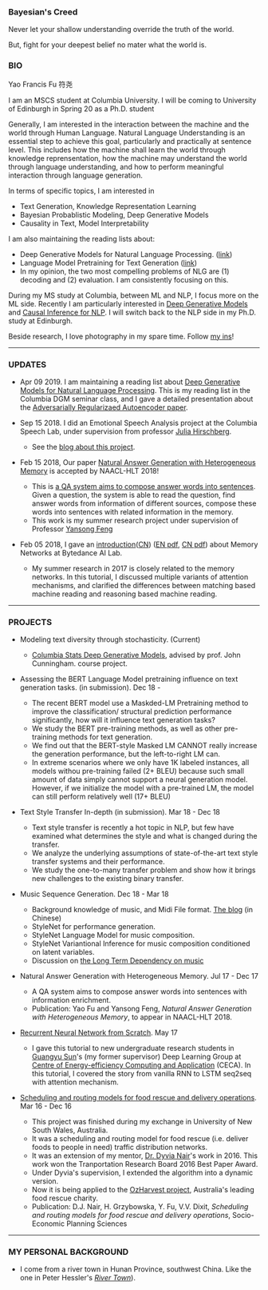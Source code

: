 
### Bayesian's Creed

Never let your shallow understanding override the truth of the world.

But, fight for your deepest belief no mater what the world is. 

### BIO

Yao Francis Fu 符尧 

I am an MSCS student at Columbia University. I will be coming to University of Edinburgh in Spring 20 as a Ph.D. student

Generally, I am interested in the interaction between the machine and the world through Human Language. 
Natural Language Understanding is an essential step to achieve this goal, particularly and practically at sentence level. 
This includes how the machine shall learn the world through knowledge reprensentation, how the machine may understand the world through language understanding, and how to perform meaningful interaction through language generation. 

In terms of specific topics, I am interested in 
* Text Generation, Knowledge Representation Learning
* Bayesian Probablistic Modeling, Deep Generative Models
* Causality in Text, Model Interpretability 

I am also maintaining the reading lists about:
* Deep Generative Models for Natural Language Processing. ([link](https://github.com/Francix/Deep-Generative-Models-for-Natural-Language-Processing))
* Language Model Pretraining for Text Generation ([link](https://github.com/Francix/Language-Model-Pretraining-for-Text-Generation))
* In my opinion, the two most compelling problems of NLG are (1) decoding and (2) evaluation. I am consistently focusing on this. 

During my MS study at Columbia, between ML and NLP, I focus more on the ML side. Recently I am particularly interested in [Deep Generative Models](http://stat.columbia.edu/~cunningham/teaching/GR8201/) and [Causal Inference for NLP](https://arxiv.org/abs/1802.02163). I will switch back to the NLP side in my Ph.D. study at Edinburgh. 

Beside research, I love photography in my spare time. Follow [my ins](https://www.instagram.com/franx_yao/)! 

-----

### UPDATES

* Apr 09 2019. I am maintaining a reading list about [Deep Generative Models for Natural Language Processing](https://github.com/Francix/Deep-Generative-Models-for-Natural-Language-Processing). This is my reading list in the Columbia DGM seminar class, and I gave a detailed presentation about the [Adversarially Regularizaed Autoencoder paper](https://github.com/Francix/Deep-Generative-Models-for-Natural-Language-Processing/blob/master/src/annotated_arae.pdf). 

* Sep 15 2018. I did an Emotional Speech Analysis project at the Columbia Speech Lab, under supervision from professor [Julia Hirschberg](http://www.cs.columbia.edu/~julia/). 

  * See the [blog about this project](https://Francix.github.io/blog/Attempts-on-the-Emotional-Speech-Generation).

* Feb 15 2018, Our paper [Natural Answer Generation with Heterogeneous Memory](https://francix.github.io/NaturalAnswerGeneration.pdf) is accepted by NAACL-HLT 2018!  

  * This is [a QA system aims to compose answer words into sentences](https://francix.github.io/NaturalAnswer.html). Given a question, the system is able to read the question, find answer words from information of different sources, compose these words into sentences with related information in the memory.
  * This work is my summer research project under supervision of Professor [Yansong Feng](https://sites.google.com/site/ysfeng/home)

* Feb 05 2018, I gave an [introduction](https://francix.github.io/MemNN-Fuyao-EN.html)([CN](https://francix.github.io/MemNN-Fuyao-CN.html)) ([EN pdf](https://francix.github.io/MemNN-Fuyao-EN.pdf), [CN pdf](https://francix.github.io/MemNN-Fuyao-CN.pdf)) about Memory Networks at Bytedance AI Lab. 

  - My summer research in 2017 is closely related to the memory networks. In this tutorial, I discussed multiple variants of attention mechanisms, and clarified the differences between matching based machine reading and reasoning based machine reading. 

-----

### PROJECTS
* Modeling text diversity through stochasticity. (Current)

  * [Columbia Stats Deep Generative Models](http://stat.columbia.edu/~cunningham/teaching/GR8201/), advised by prof. John Cunningham. course project. 

* Assessing the BERT Language Model pretraining influence on text generation tasks. (in submission). Dec 18 - 

  * The recent BERT model use a Maskded-LM Pretraining method to improve the classification/ structural prediction performance significantly, how will it influence text generation tasks? 
  * We study the BERT pre-training methods, as well as other pre-training methods for text generation. 
  * We find out that the BERT-style Masked LM CANNOT really increase the generation performance, but the left-to-right LM can. 
  * In extreme scenarios where we only have 1K labeled instances, all models withou pre-training failed (2+ BLEU) because such small amount of data simply cannot support a neural generation model. However, if we initialize the model with a pre-trained LM, the model can still perform relatively well (17+ BLEU)

* Text Style Transfer In-depth (in submission). Mar 18 - Dec 18 

  * Text style transfer is recently a hot topic in NLP, but few have examined what determines the style and what is changed during the transfer.
  * We analyze the underlying assumptions of state-of-the-art text style transfer systems and their performance. 
  * We study the one-to-many transfer problem and show how it brings new challenges to the existing binary transfer. 

* Music Sequence Generation. Dec 18 - Mar 18 

  * Background knowledge of music, and Midi File format. [The blog](https://francix.github.io/MusicGeneration.html) (in Chinese) 
  * StyleNet for performance generation. 
  * StyleNet Language Model for music composition. 
  * StyleNet Variantional Inference for music composition conditioned on latent variables. 
  * Discussion on [the Long Term Dependency on music](https://francix.github.io/Long-term-Dependency.html)
  
* Natural Answer Generation with Heterogeneous Memory. Jul 17 - Dec 17 

  * A QA system aims to compose answer words into sentences with information enrichment. 
  * Publication: Yao Fu and Yansong Feng, _Natural Answer Generation with Heterogeneous Memory_, to appear in NAACL-HLT 2018. 

* [Recurrent Neural Network from Scratch](https://francix.github.io/images/RNNfromScratch_fuyao.pdf). May 17 

  * I gave this tutorial to new undergraduate research students in [Guangyu Sun](http://ceca.pku.edu.cn/en/team.php?action=show&member_id=15)'s (my former supervisor) Deep Learning Group at [Centre of Energy-efficiency Computing and Application](http://ceca.pku.edu.cn/en/) (CECA). In this tutorial, I covered the story from vanilla RNN to LSTM seq2seq with attention mechanism.

* [Scheduling and routing models for food rescue and delivery operations](https://github.com/Francix/Multi-Vehicle-Multi-Peroid-Dynamic-Tabu-Search/tree/master). Mar 16 - Dec 16

  * This project was finished during my exchange in University of New South Wales, Australia. 
  * It was a scheduling and routing model for food rescue (i.e. deliver foods to people in need) traffic distribution networks. 
  * It was an extension of my mentor, [Dr. Dyvia Nair](http://www.rciti.unsw.edu.au/staff/divya-nair)'s work in 2016. This work won the Tranportation Research Board 2016 Best Paper Award. 
  * Under Dyvia's supervision, I extended the algorithm into a dynamic version. 
  * Now it is being applied to the [OzHarvest project](http://www.ozharvest.org/), Australia's leading food rescue charity. 
  * Publication: D.J. Nair, H. Grzybowska, Y. Fu, V.V. Dixit, _Scheduling and routing models for food rescue and delivery operations_, Socio-Economic Planning Sciences

-----

### MY PERSONAL BACKGROUND

* I come from a river town in Hunan Province, southwest China. Like the one in Peter Hessler's [_River Town_](http://www.goodreads.com/book/show/94053.River_Town)). 





